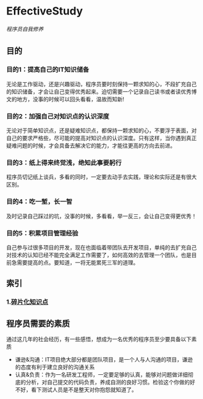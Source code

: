 # EffectiveStudy
###### 程序员自我修养

## 目的
### 目的1：提高自己的IT知识储备
无论是工作驱动，还是兴趣驱动，程序员要时刻保持一颗求知的心，不段扩充自己的知识储备，才会让自己变得优秀起来。迫切需要一个记录自己读书或者读优秀博文的地方，没事的时候可以回头看看，温故而知新!
### 目的2：加强自己对知识点的认识深度
无论对于简单知识点，还是疑难知识点，都保持一颗求知的心，不要浮于表面，对自己的要求严格些，尽可能的提高对知识点的认识深度。只有这样，当你遇到真正疑难问题的时候，才会具备去解决它的能力，才能往更高的方向去前进。
### 目的3：纸上得来终觉浅，绝知此事要躬行
程序员切记纸上谈兵，多看的同时，一定要去动手去实践，理论和实际还是有很大区别。
### 目的4：吃一堑，长一智
及时记录自己踩过的坑，没事的时候，多看看，举一反三，会让自己变得更优秀！
### 目的5：积累项目管理经验
自己参与过很多项目的开发，现在也面临着带团队去开发项目，单纯的去扩充自己对技术的认知已经不能完全满足工作需要了，如何高效的去管理一个团队，也是目前急需要提高的点。要知道，一将无能累死三军的道理。
## 索引
### 1.[碎片化知识点](碎片化知识点.md)
## 程序员需要的素质
通过这几年的社会经历，有一些感悟，想成为一名优秀的程序员至少要具备以下素质
- 谦逊&沟通：IT项目绝大部分都是团队项目，是一个人与人沟通的项目，谦逊的态度有利于建立良好的沟通关系
- 认真&负责：作为一名研发工程师，一定要足够的认真，能够对问题做详细彻底的分析，对自己提交的代码负责，养成自测的良好习惯。检验这个你做的好不好，看下测试人员是不是整天对你抱怨就知道了。